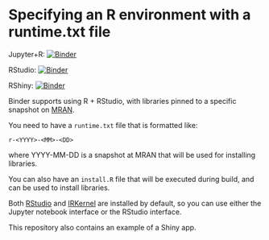# Specifying an R environment with a runtime.txt file

Jupyter+R: [![Binder](http://mybinder.org/badge.svg)](http://beta.mybinder.org/v2/gh/yourbrain/notebookdemos/master?filepath=index.ipynb)

RStudio: [![Binder](http://mybinder.org/badge.svg)](http://beta.mybinder.org/v2/gh/yourbrain/notebookdemos/master?urlpath=rstudio)

RShiny: [![Binder](http://mybinder.org/badge.svg)](http://beta.mybinder.org/v2/gh/yourbrain/notebookdemos/master?urlpath=shiny/bus-dashboard/)

Binder supports using R + RStudio, with libraries pinned to a specific
snapshot on [MRAN](https://mran.microsoft.com/documents/rro/reproducibility).

You need to have a `runtime.txt` file that is formatted like:

```
r-<YYYY>-<MM>-<DD>
```

where YYYY-MM-DD is a snapshot at MRAN that will be used for installing
libraries.

You can also have an `install.R` file that will be executed during build,
and can be used to install libraries.

Both [RStudio](https://www.rstudio.com/) and [IRKernel](https://irkernel.github.io/)
are installed by default, so you can use either the Jupyter notebook interface or
the RStudio interface.

This repository also contains an example of a Shiny app.

